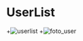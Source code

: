 # UserList
 +![userlist](https://cloud.githubusercontent.com/assets/15230331/12378098/8356be86-bd3c-11e5-98fd-e13814971d73.jpg)
 +![foto_user](https://cloud.githubusercontent.com/assets/15230331/12378100/9c7c9d72-bd3c-11e5-997b-4cdb0ed9b491.jpg)
